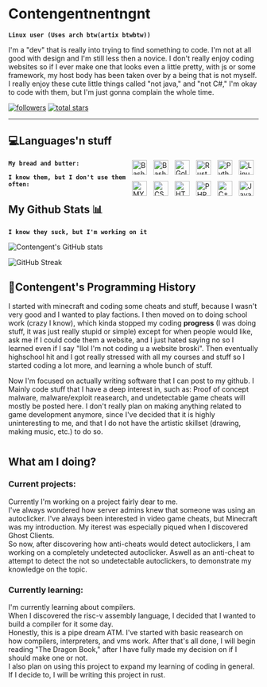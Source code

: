 # Contengentnentngnt

**`Linux user (Uses arch btw(artix btwbtw))`**

I'm a "dev" that is really into trying to find something to code. I'm not at all good with design and I'm still less then a novice. I don't really enjoy coding websites so if I ever make one that looks even a little pretty, with js or some framework, my host body has been taken over by a being that is not myself. I really enjoy these cute little things called "not java," and "not C#," I'm okay to code with them, but I'm just gonna complain the whole time.


   <p align="left">
      <a href="https://github.com/Contengent?tab=followers">
         <img alt="followers" title="Follow me on Github" src="https://custom-icon-badges.demolab.com/github/followers/Contengent?color=236ad3&labelColor=1155ba&style=for-the-badge&logo=person-add&label=Follow&logoColor=white"/></a>
      <a href="https://github.com/ForrestKnight?tab=repositories&sort=stargazers">
         <img alt="total stars" title="Total stars on GitHub" src="https://custom-icon-badges.demolab.com/github/stars/Contengent?color=55960c&style=for-the-badge&labelColor=488207&logo=star"/></a>
   </p>

---

## 💻Languages'n stuff
**`My bread and butter:`** 
<img align="right" alt="Linux" width="30px" style="padding-right:10px;" src="https://cdn.jsdelivr.net/gh/devicons/devicon/icons/linux/linux-original.svg"/>
<img align="right" alt="Python" width="30px" style="padding-right:10px;" src="https://cdn.jsdelivr.net/gh/devicons/devicon/icons/python/python-original.svg" />
<img align="right" alt="Rust" width="30px" style="padding-right:10px;" src="https://cdn.jsdelivr.net/gh/devicons/devicon/icons/rust/rust-original.svg"/>
<img align="right" alt="Golang" width="30px" style="padding-right:10px;" src="https://cdn.jsdelivr.net/gh/devicons/devicon/icons/go/go-original-wordmark.svg"/>
<img align="right" alt="Bash" width="30px" style="padding-right:10px;" src="https://cdn.jsdelivr.net/gh/devicons/devicon/icons/bash/bash-original.svg"/> 
<img align="right" alt="Bash" width="30px" style="padding-right:10px;" src="https://static-00.iconduck.com/assets.00/virt-manager-icon-512x512-bwvxgl33.png"/><br/>

          
**`I know them, but I don't use them often:`**
<img align="right" alt="Java" width="30px" style="padding-right:10px;" src="https://cdn.jsdelivr.net/gh/devicons/devicon/icons/java/java-original.svg"/>
<img align="right" alt="C++" width="30px" style="padding-right:10px;" src="https://cdn.jsdelivr.net/gh/devicons/devicon/icons/cplusplus/cplusplus-original.svg"/>
<img align="right" alt="PHP" width="30px" style="padding-right:10px;" src="https://cdn.jsdelivr.net/gh/devicons/devicon/icons/php/php-original.svg"/>
<img align="right" alt="HTML" width="30px" style="padding-right:10px;" src="https://cdn.jsdelivr.net/gh/devicons/devicon/icons/html5/html5-plain.svg"/>
<img align="right" alt="CSS" width="30px" style="padding-right:10px;" src="https://cdn.jsdelivr.net/gh/devicons/devicon/icons/css3/css3-plain.svg"/>
<img align="right" alt="MYSQL" width="30px" style="padding-right:10px;" src="https://cdn.jsdelivr.net/gh/devicons/devicon/icons/mysql/mysql-original.svg" /><br/>



## My Github Stats 📊
**`I know they suck, but I'm working on it`**

![Contengent's GitHub stats](https://github-readme-stats.vercel.app/api?username=Contengent&show_icons=true&theme=radical)

![GitHub Streak](https://streak-stats.demolab.com?user=Contengent&theme=radical&border_radius=4.5)



## 🧮Contengent's Programming History
I started with minecraft and coding some cheats and stuff, because I wasn't very good and I wanted to play factions. I then moved on to doing school work (crazy I know), which kinda stopped my coding <b>progress</b> (I was doing stuff, it was just really stupid or simple) except for when people would like, ask me if I could code them a website, and I just hated saying no so I learned even if I say "llol I'm not coding u a website broski". Then eventually highschool hit and I got really stressed with all my courses and stuff so I started coding a lot more, and learning a whole bunch of stuff.

Now I'm focused on actually writing software that I can post to my github. I Mainly code stuff that I have a deep interest in, such as: Proof of concept malware, malware/exploit reasearch, and undetectable game cheats will mostly be posted here. I don't really plan on making anything related to game development anymore, since I've decided that it is highly uninteresting to me, and that I do not have the artistic skillset (drawing, making music, etc.) to do so.


#
## What am I doing?
### Current projects:
Currently I'm working on a project fairly dear to me. <br/>
I've always wondered how server admins knew that someone was using an autoclicker. I've always been interested in video game cheats, but Minecraft was my introduction. My iterest was especially piqued when I discovered Ghost Clients. <br/>
So now, after discovering how anti-cheats would detect autoclickers, I am working on a completely undetected autoclicker. Aswell as an anti-cheat to attempt to detect the not so undetectable autoclickers, to demonstrate my knowledge on the topic.<br/>

### Currently learning:
I'm currently learning about compilers. <br/>
When I discovered the risc-v assembly language, I decided that I wanted to build a compiler for it some day. <br/>
Honestly, this is a pipe dream ATM. I've started with basic reasearch on how compilers, interpreters, and vms work. After that's all done, I will begin reading "The Dragon Book," after I have fully made my decision on if I should make one or not.<br/>
I also plan on using this project to expand my learning of coding in general. If I decide to, I will be writing this project in rust.
